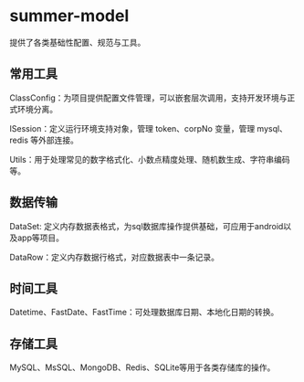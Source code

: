 # summer-model

提供了各类基础性配置、规范与工具。

## 常用工具
ClassConfig：为项目提供配置文件管理，可以嵌套层次调用，支持开发环境与正式环境分离。

ISession：定义运行环境支持对象，管理 token、corpNo 变量，管理 mysql、redis 等外部连接。

Utils：用于处理常见的数字格式化、小数点精度处理、随机数生成、字符串编码等。

## 数据传输

DataSet: 定义内存数据表格式，为sql数据库操作提供基础，可应用于android以及app等项目。

DataRow：定义内存数据行格式，对应数据表中一条记录。

## 时间工具

Datetime、FastDate、FastTime：可处理数据库日期、本地化日期的转换。

## 存储工具

MySQL、MsSQL、MongoDB、Redis、SQLite等用于各类存储库的操作。
